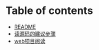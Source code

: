 # Table of contents

* [README](README.md)
* [读源码的建议步骤](du-yuan-ma-de-jian-yi-bu-zhou.md)
* [web项目阅读](web-xiang-mu-yue-du.md)
